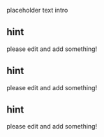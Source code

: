 placeholder text intro

## hint
please edit and add something!

## hint
please edit and add something!

## hint
please edit and add something!